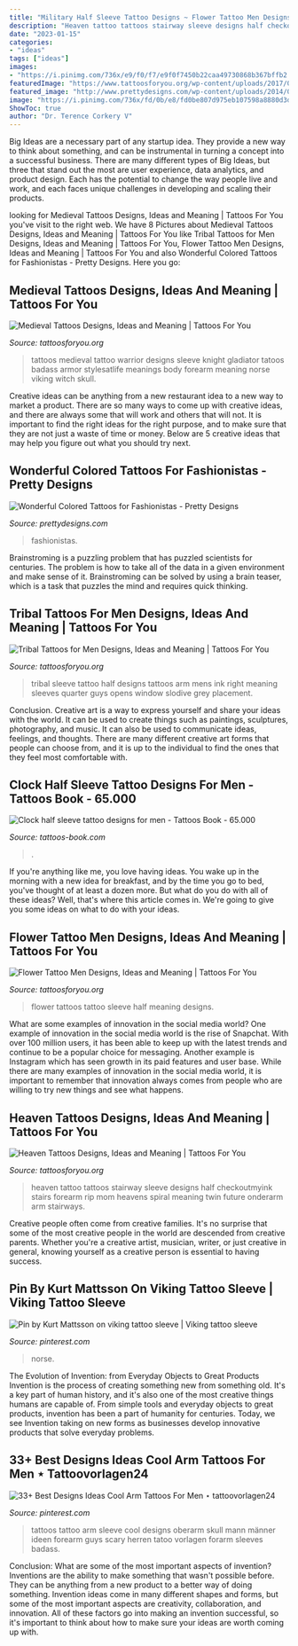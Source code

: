 ```yaml
---
title: "Military Half Sleeve Tattoo Designs ~ Flower Tattoo Men Designs, Ideas And Meaning"
description: "Heaven tattoo tattoos stairway sleeve designs half checkoutmyink stairs forearm rip mom heavens spiral meaning twin future onderarm arm stairways"
date: "2023-01-15"
categories:
- "ideas"
tags: ["ideas"]
images:
- "https://i.pinimg.com/736x/e9/f0/f7/e9f0f7450b22caa49730868b367bffb2.jpg"
featuredImage: "https://www.tattoosforyou.org/wp-content/uploads/2017/09/Half-Sleeve-Flower-Tattoos-for-Men.jpg"
featured_image: "http://www.prettydesigns.com/wp-content/uploads/2014/09/Amazing-Colored-Tattoo-for-Men.jpg"
image: "https://i.pinimg.com/736x/fd/0b/e8/fd0be807d975eb107598a8880d3da00f--tattoo-ideas.jpg"
ShowToc: true
author: "Dr. Terence Corkery V"
---
```



Big Ideas are a necessary part of any startup idea. They provide a new way to think about something, and can be instrumental in turning a concept into a successful business. There are many different types of Big Ideas, but three that stand out the most are user experience, data analytics, and product design. Each has the potential to change the way people live and work, and each faces unique challenges in developing and scaling their products.

	

		
looking for Medieval Tattoos Designs, Ideas and Meaning | Tattoos For You you've visit to the right web. We have 8 Pictures about Medieval Tattoos Designs, Ideas and Meaning | Tattoos For You like Tribal Tattoos for Men Designs, Ideas and Meaning | Tattoos For You, Flower Tattoo Men Designs, Ideas and Meaning | Tattoos For You and also Wonderful Colored Tattoos for Fashionistas - Pretty Designs. Here you go:
		
    
## Medieval Tattoos Designs, Ideas And Meaning | Tattoos For You

<img loading=lazy src="https://www.tattoosforyou.org/wp-content/uploads/2016/10/Medieval-Tattoos-for-Men.jpg" onerror="this.onerror=null;this.src='https://tse1.mm.bing.net/th?id=OIP.jty2QAZrbQjQ3hLmMkIg9QAAAA&amp;pid=15.1';" alt="Medieval Tattoos Designs, Ideas and Meaning | Tattoos For You">

_Source: tattoosforyou.org_

>tattoos medieval tattoo warrior designs sleeve knight gladiator tatoos badass armor stylesatlife meanings body forearm meaning norse viking witch skull. 

	

Creative ideas can be anything from a new restaurant idea to a new way to market a product. There are so many ways to come up with creative ideas, and there are always some that will work and others that will not. It is important to find the right ideas for the right purpose, and to make sure that they are not just a waste of time or money. Below are 5 creative ideas that may help you figure out what you should try next.

    
## Wonderful Colored Tattoos For Fashionistas - Pretty Designs

<img loading=lazy src="http://www.prettydesigns.com/wp-content/uploads/2014/09/Amazing-Colored-Tattoo-for-Men.jpg" onerror="this.onerror=null;this.src='https://tse4.mm.bing.net/th?id=OIP.ZZtABqboai9zkmCt3_UYDwHaNO&amp;pid=15.1';" alt="Wonderful Colored Tattoos for Fashionistas - Pretty Designs">

_Source: prettydesigns.com_

>fashionistas. 

	

Brainstroming is a puzzling problem that has puzzled scientists for centuries. The problem is how to take all of the data in a given environment and make sense of it. Brainstroming can be solved by using a brain teaser, which is a task that puzzles the mind and requires quick thinking.

    
## Tribal Tattoos For Men Designs, Ideas And Meaning | Tattoos For You

<img loading=lazy src="https://www.tattoosforyou.org/wp-content/uploads/2017/11/Tribal-Sleeve-Tattoos-for-Men-Designs.jpg" onerror="this.onerror=null;this.src='https://tse4.mm.bing.net/th?id=OIP.mBzI4ScOm92vQ-q31Un_IAHaJ4&amp;pid=15.1';" alt="Tribal Tattoos for Men Designs, Ideas and Meaning | Tattoos For You">

_Source: tattoosforyou.org_

>tribal sleeve tattoo half designs tattoos arm mens ink right meaning sleeves quarter guys opens window slodive grey placement. 

	

Conclusion.
Creative art is a way to express yourself and share your ideas with the world. It can be used to create things such as paintings, sculptures, photography, and music. It can also be used to communicate ideas, feelings, and thoughts. There are many different creative art forms that people can choose from, and it is up to the individual to find the ones that they feel most comfortable with.

    
## Clock Half Sleeve Tattoo Designs For Men - Tattoos Book - 65.000

<img loading=lazy src="https://tattoos-book.com/wp-content/uploads/2016/02/clock-half-sleeve-tattoo-designs-for-men.jpg" onerror="this.onerror=null;this.src='https://tse3.mm.bing.net/th?id=OIP.CA2juQcr-z7Jln_oa8PZ7gHaJ4&amp;pid=15.1';" alt="Clock half sleeve tattoo designs for men - Tattoos Book - 65.000">

_Source: tattoos-book.com_

>. 

	

If you're anything like me, you love having ideas. You wake up in the morning with a new idea for breakfast, and by the time you go to bed, you've thought of at least a dozen more. But what do you do with all of these ideas? Well, that's where this article comes in. We're going to give you some ideas on what to do with your ideas.

    
## Flower Tattoo Men Designs, Ideas And Meaning | Tattoos For You

<img loading=lazy src="https://www.tattoosforyou.org/wp-content/uploads/2017/09/Half-Sleeve-Flower-Tattoos-for-Men.jpg" onerror="this.onerror=null;this.src='https://tse3.mm.bing.net/th?id=OIP.RiltIvKcjZ-ckH5w0PjCXQHaJ4&amp;pid=15.1';" alt="Flower Tattoo Men Designs, Ideas and Meaning | Tattoos For You">

_Source: tattoosforyou.org_

>flower tattoos tattoo sleeve half meaning designs. 

	

What are some examples of innovation in the social media world?
One example of innovation in the social media world is the rise of Snapchat. With over 100 million users, it has been able to keep up with the latest trends and continue to be a popular choice for messaging. Another example is Instagram which has seen growth in its paid features and user base. While there are many examples of innovation in the social media world, it is important to remember that innovation always comes from people who are willing to try new things and see what happens.

    
## Heaven Tattoos Designs, Ideas And Meaning | Tattoos For You

<img loading=lazy src="https://www.tattoosforyou.org/wp-content/uploads/2016/07/Heaven-Tattoo-Ideas.jpg" onerror="this.onerror=null;this.src='https://tse1.mm.bing.net/th?id=OIP.wGpQZNHGuSZ2eaCRT66QhgHaMX&amp;pid=15.1';" alt="Heaven Tattoos Designs, Ideas and Meaning | Tattoos For You">

_Source: tattoosforyou.org_

>heaven tattoo tattoos stairway sleeve designs half checkoutmyink stairs forearm rip mom heavens spiral meaning twin future onderarm arm stairways. 

	

Creative people often come from creative families. It's no surprise that some of the most creative people in the world are descended from creative parents. Whether you're a creative artist, musician, writer, or just creative in general, knowing yourself as a creative person is essential to having success.

    
## Pin By Kurt Mattsson On Viking Tattoo Sleeve | Viking Tattoo Sleeve

<img loading=lazy src="https://i.pinimg.com/736x/fd/0b/e8/fd0be807d975eb107598a8880d3da00f--tattoo-ideas.jpg" onerror="this.onerror=null;this.src='https://tse4.mm.bing.net/th?id=OIP.LiXR2QFxBsRiZ9ROOqBc7wHaJ3&amp;pid=15.1';" alt="Pin by Kurt Mattsson on viking tattoo sleeve | Viking tattoo sleeve">

_Source: pinterest.com_

>norse. 

	

The Evolution of Invention: from Everyday Objects to Great Products
Invention is the process of creating something new from something old. It's a key part of human history, and it's also one of the most creative things humans are capable of. From simple tools and everyday objects to great products, invention has been a part of humanity for centuries. Today, we see Invention taking on new forms as businesses develop innovative products that solve everyday problems.

    
## 33+ Best Designs Ideas Cool Arm Tattoos For Men ⋆ Tattoovorlagen24

<img loading=lazy src="https://i.pinimg.com/736x/e9/f0/f7/e9f0f7450b22caa49730868b367bffb2.jpg" onerror="this.onerror=null;this.src='https://tse3.mm.bing.net/th?id=OIP.54Q1xcf0xYsRGjmpDKZ3BgHaJ4&amp;pid=15.1';" alt="33+ Best Designs Ideas Cool Arm Tattoos For Men ⋆ tattoovorlagen24">

_Source: pinterest.com_

>tattoos tattoo arm sleeve cool designs oberarm skull mann männer ideen forearm guys scary herren tatoo vorlagen forarm sleeves badass. 

	

Conclusion: What are some of the most important aspects of invention?
Inventions are the ability to make something that wasn't possible before. They can be anything from a new product to a better way of doing something. Invention ideas come in many different shapes and forms, but some of the most important aspects are creativity, collaboration, and innovation. All of these factors go into making an invention successful, so it's important to think about how to make sure your ideas are worth coming up with.


